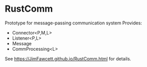 # RustComm
Prototype for message-passing communication system
Provides:
- Connector&lt;P,M,L&gt;
- Listener&lt;P,L&gt;
- Message
- CommProcessing&lt;L&gt;

See https://JimFawcett.github.io/RustComm.html for details.
